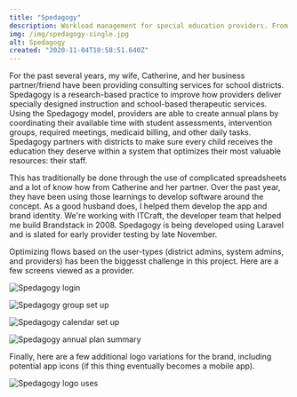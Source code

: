 ```yaml
---
title: "Spedagogy"
description: Workload management for special education providers. From spreadsheet to software
img: /img/spedagogy-single.jpg
alt: Spedagogy
created: "2020-11-04T10:58:51.640Z"
---
```


For the past several years, my wife, Catherine, and her business partner/friend have been providing consulting services for school districts. Spedagogy is a research-based practice to improve how providers deliver specially designed instruction and school-based therapeutic services. Using the Spedagogy model, providers are able to create annual plans by coordinating their available time with student assessments, intervention groups, required meetings, medicaid billing, and other daily tasks. Spedagogy partners with districts to make sure every child receives the education they deserve within a system that optimizes their most valuable resources: their staff. 

This has traditionally be done through the use of complicated spreadsheets and a lot of know how from Catherine and her partner. Over the past year, they have been using those learnings to develop software around the concept. As a good husband does, I helped them develop the app and brand identity. We're working with ITCraft, the developer team that helped me build Brandstack in 2008. Spedagogy is being developed using Laravel and is slated for early provider testing by late November.

Optimizing flows based on the user-types (district admins, system admins, and providers) has been the biggesst challenge in this project. Here are a few screens viewed as a provider. 

![Spedagogy login](/img/spedagogy/login.png)

![Spedagogy group set up](/img/spedagogy/groups.png)

![Spedagogy calendar set up](/img/spedagogy/provider-schedule.png)

![Spedagogy annual plan summary](/img/spedagogy/annual-plan-summary.png)


Finally, here are a few additional logo variations for the brand, including potential app icons (if this thing eventually becomes a mobile app).

![Spedagogy logo uses](/img/spedagogy.jpg)
